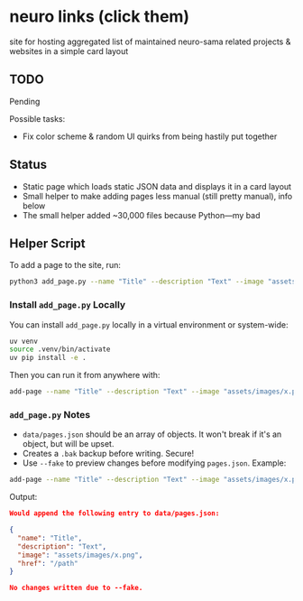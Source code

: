# neuro links (click them)

site for hosting aggregated list of maintained neuro-sama related projects & websites in a simple card layout

## TODO

Pending

Possible tasks:

- Fix color scheme & random UI quirks from being hastily put together

## Status

- Static page which loads static JSON data and displays it in a card layout
- Small helper to make adding pages less manual (still pretty manual), info below
- The small helper added ~30,000 files because Python—my bad

## Helper Script

To add a page to the site, run:

```bash
python3 add_page.py --name "Title" --description "Text" --image "assets/images/x.png" --href "/path"
```

### Install `add_page.py` Locally

You can install `add_page.py` locally in a virtual environment or system-wide:

```bash
uv venv
source .venv/bin/activate
uv pip install -e .
```

Then you can run it from anywhere with:

```bash
add-page --name "Title" --description "Text" --image "assets/images/x.png" --href "/path"
```

### `add_page.py` Notes

- `data/pages.json` should be an array of objects. It won't break if it's an object, but will be upset.
- Creates a `.bak` backup before writing. Secure!
- Use `--fake` to preview changes before modifying `pages.json`. Example:

```bash
add-page --name "Title" --description "Text" --image "assets/images/x.png" --href "/path" --fake
```

Output:

```json
Would append the following entry to data/pages.json:

{
  "name": "Title",
  "description": "Text",
  "image": "assets/images/x.png",
  "href": "/path"
}

No changes written due to --fake.
```

